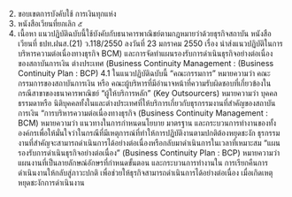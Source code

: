 2. ขอบเขตการบังคับใช้
การเงินทุกแห่ง
3. หนังสือเวียนที่ยกเลิก
๕
4. เนื้อหา
แนวปฏิบัติฉบับนี้ใช้บังคับกับธนาคารพาณิชย์ตามกฎหมายว่าด้วยธุรกิจสถาบัน
หนังสือเวียนที่ ธปท.ฝนส.(21) ว.118/2550 ลงวันที่ 23 มกราคม 2550
เรื่อง นําส่งแนวปฏิบัติในการบริหารความต่อเนื่องทางธุรกิจ
BCM) และการจัดทำแผนรองรับการดำเนินธุรกิจอย่างต่อเนื่อง
ของสถาบันการเงิน
ต่างประเทศ
(Business Continuity Management :
(Business Continuity Plan : BCP)
4.1 ในแนวปฏิบัติฉบับนี้
“คณะกรรมการ” หมายความว่า คณะกรรมการของสถาบันการเงิน หรือ
คณะผู้บริหารที่มีอำนาจหน้าที่ความรับผิดชอบที่เกี่ยวข้องในกรณีสาขาของธนาคารพาณิชย์
“ผู้ให้บริการหลัก” (Key Outsourcers) หมายความว่า บุคคลธรรมดาหรือ
นิติบุคคลทั้งในและต่างประเทศที่ให้บริการเกี่ยวกับธุรกรรมงานที่สำคัญของสถาบันการเงิน
“การบริหารความต่อเนื่องทางธุรกิจ (Business Continuity Management :
BCM) หมายความว่า แนวทางในการกำหนดนโยบาย มาตรฐาน และกระบวนการทำงานของทั้ง
องค์กรเพื่อให้มั่นใจว่าในกรณีที่มีเหตุการณ์ที่ทำให้การปฏิบัติงานตามปกติต้องหยุดชะงัก ธุรกรรม
งานที่สำคัญจะสามารถดำเนินการได้อย่างต่อเนื่องหรือกลับมาดำเนินการในเวลาที่เหมาะสม
“แผนรองรับการดำเนินธุรกิจอย่างต่อเนื่อง” (Business Continuity Plan :
BCP) หมายความว่า แผนงานที่เป็นลายลักษณ์อักษรที่กำหนดขั้นตอน และกระบวนการทำงานใน
การเรียกคืนการดำเนินงานให้กลับสู่ภาวะปกติ เพื่อช่วยให้ธุรกิจสามารถดำเนินการได้อย่างต่อเนื่อง
เมื่อเกิดเหตุหยุดชะงักการดำเนินงาน
